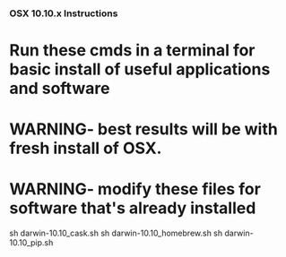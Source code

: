 ### OSX 10.10.x Instructions

# Run these cmds in a terminal for basic install of useful applications and software
# WARNING- best results will be with fresh install of OSX.
# WARNING- modify these files for software that's already installed

sh darwin-10.10_cask.sh
sh darwin-10.10_homebrew.sh
sh darwin-10.10_pip.sh
